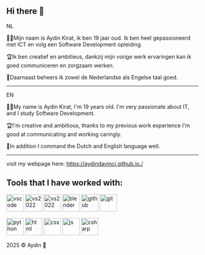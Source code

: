 ## Hi there 👋

NL

👨‍💻Mijn naam is Aydin Kirat, ik ben 19 jaar oud.
Ik ben heel gepassioneerd met ICT en volg een Software Development opleiding.

🏆Ik ben creatief en ambitieus, dankzij mijn vorige werk ervaringen kan ik goed communiceren en zorgzaam werken.

🌠Daarnaast beheers ik zowel de Nederlandse als Engelse taal goed.


-----------------------------------------------------------------------------------------

EN

👨‍💻My name is Aydin Kirat, I'm 19 years old.
I'm very passionate about IT, and I study Software Development.

🏆I'm creative and ambitious, thanks to my previous work experience I'm good at communicating and working caringly.

🌠In addition I command the Dutch and English language well.

-----------------------------------------------------------------------------------------

visit my webpage here: https://aydindavinci.github.io./

<h2>Tools that I have worked with:</h2>
<p>
            <img src="https://cdn.jsdelivr.net/gh/devicons/devicon@latest/icons/vscode/vscode-original.svg" alt="vscode" width="45" height="45"/>
            <img src="https://cdn.jsdelivr.net/gh/devicons/devicon@latest/icons/visualstudio/visualstudio-original.svg" alt="vs2022" width="45" height="45"/>
            <img src="https://cdn.jsdelivr.net/gh/devicons/devicon@latest/icons/windows11/windows11-original.svg" alt="vs2022" width="45" height="45"/>
            <img src="https://cdn.jsdelivr.net/gh/devicons/devicon@latest/icons/blender/blender-original.svg" alt="blender" width="45" height="45"/>
            <img src="https://cdn.jsdelivr.net/gh/devicons/devicon@latest/icons/github/github-original.svg" alt="github" width="45" height="45"/>
            <img src="https://cdn.jsdelivr.net/gh/devicons/devicon@latest/icons/git/git-original.svg" alt="git" width="45" height="45"/>
</p>



<p>
            <img src="https://cdn.jsdelivr.net/gh/devicons/devicon@latest/icons/python/python-original.svg" alt="python" width="45" height="45"/>
            <img src="https://cdn.jsdelivr.net/gh/devicons/devicon@latest/icons/html5/html5-original.svg" alt="html" width="45" height="45"/>
            <img src="https://cdn.jsdelivr.net/gh/devicons/devicon@latest/icons/css3/css3-original.svg" alt="css" width="45" height="45"/>
            <img src="https://cdn.jsdelivr.net/gh/devicons/devicon@latest/icons/javascript/javascript-original.svg" alt="js" width="45" height="45"/>
            <img src="https://cdn.jsdelivr.net/gh/devicons/devicon@latest/icons/csharp/csharp-original.svg" alt="csharp" width="45" height="45"/>
</p>

2025 © Aydin 👾

